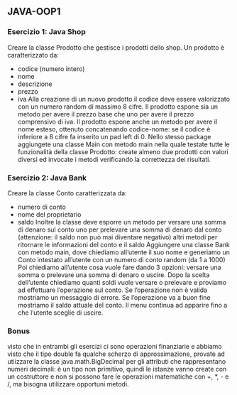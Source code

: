 ## JAVA-OOP1
### Esercizio 1: Java Shop 

Creare la classe Prodotto che gestisce i prodotti dello shop.
Un prodotto è caratterizzato da:
- codice (numero intero)
- nome
- descrizione
- prezzo
- iva
  Alla creazione di un nuovo prodotto il codice deve essere valorizzato con un numero random di massimo 8 cifre.
  Il prodotto espone sia un metodo per avere il prezzo base che uno per avere il prezzo comprensivo di iva.
  Il prodotto espone anche un metodo per avere il nome esteso, ottenuto concatenando codice-nome: se il codice è inferiore a 8 cifre fa inserito un pad left di 0.
  Nello stesso package aggiungete una classe Main con metodo main nella quale testate tutte le funzionalità della classe Prodotto: create almeno due prodotti con valori diversi ed invocate i metodi verificando la correttezza dei risultati.

### Esercizio 2: Java Bank 

Creare la classe Conto caratterizzata da:
- numero di conto
- nome del proprietario
- saldo
  Inoltre la classe deve esporre
  un metodo per versare una somma di denaro sul conto
  uno per prelevare una somma di denaro dal conto (attenzione: il saldo non può mai diventare negativo)
  altri metodi per ritornare le informazioni del conto e il saldo
  Aggiungere una classe Bank con metodo main, dove chiediamo all’utente il suo nome e generiamo un Conto intestato all’utente con un numero di conto random (da 1 a 1000)
  Poi chiediamo all’utente cosa vuole fare dando 3 opzioni: versare una somma o prelevare una somma di denaro o uscire.
  Dopo la scelta dell’utente chiediamo quanti soldi vuole versare o prelevare e proviamo ad effettuare l’operazione sul conto.
  Se l’operazione non è valida mostriamo un messaggio di errore. Se l’operazione va a buon fine mostriamo il saldo attuale del conto. Il menu continua ad apparire fino a che l’utente sceglie di uscire.

### Bonus

visto che in entrambi gli esercizi ci sono operazioni finanziarie e abbiamo visto che il tipo double fa qualche scherzo di approssimazione, provate ad utiizzare la classe java.math.BigDecimal per gli attributi che rappresentano numeri decimali: è un tipo non primitivo, quindi le istanze vanno create con un costruttore e non si possono fare le operazioni matematiche con +, *, - e /, ma bisogna utilizzare opportuni metodi.